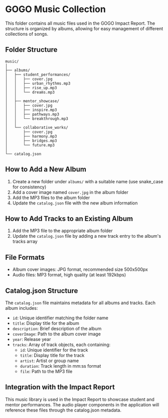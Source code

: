 # GOGO Music Collection

This folder contains all music files used in the GOGO Impact Report. The structure is organized by albums, allowing for easy management of different collections of songs.

## Folder Structure

```
music/
│
├── albums/
│   ├── student_performances/
│   │   ├── cover.jpg
│   │   ├── urban_rhythms.mp3
│   │   ├── rise_up.mp3
│   │   └── dreams.mp3
│   │
│   ├── mentor_showcase/
│   │   ├── cover.jpg
│   │   ├── inspire.mp3
│   │   ├── pathways.mp3
│   │   └── breakthrough.mp3
│   │
│   └── collaborative_works/
│       ├── cover.jpg
│       ├── harmony.mp3
│       ├── bridges.mp3
│       └── future.mp3
│
└── catalog.json
```

## How to Add a New Album

1. Create a new folder under `albums/` with a suitable name (use snake_case for consistency)
2. Add a cover image named `cover.jpg` in the album folder
3. Add the MP3 files to the album folder
4. Update the `catalog.json` file with the new album information

## How to Add Tracks to an Existing Album

1. Add the MP3 file to the appropriate album folder
2. Update the `catalog.json` file by adding a new track entry to the album's tracks array

## File Formats

- Album cover images: JPG format, recommended size 500x500px
- Audio files: MP3 format, high quality (at least 192kbps)

## Catalog.json Structure

The `catalog.json` file maintains metadata for all albums and tracks. Each album includes:

- `id`: Unique identifier matching the folder name
- `title`: Display title for the album
- `description`: Brief description of the album
- `coverImage`: Path to the album cover image
- `year`: Release year
- `tracks`: Array of track objects, each containing:
  - `id`: Unique identifier for the track
  - `title`: Display title for the track
  - `artist`: Artist or group name
  - `duration`: Track length in mm:ss format
  - `file`: Path to the MP3 file

## Integration with the Impact Report

This music library is used in the Impact Report to showcase student and mentor performances. The audio player components in the application will reference these files through the catalog.json metadata. 